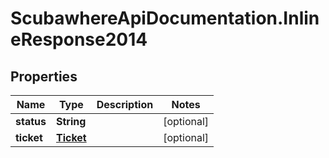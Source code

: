 # ScubawhereApiDocumentation.InlineResponse2014

## Properties
Name | Type | Description | Notes
------------ | ------------- | ------------- | -------------
**status** | **String** |  | [optional] 
**ticket** | [**Ticket**](Ticket.md) |  | [optional] 


